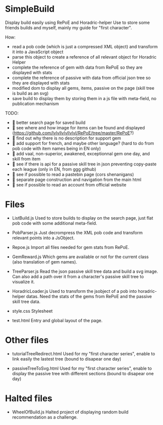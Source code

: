 # SimpleBuild

Display build easily using RePoE and Horadric-helper
Use to store some friends builds and myself, mainly my guide for "first character".

How: 
* read a pob code (which is just a compressed XML object) and transform it into a JavaScript object
* parse this object to create a reference of all relevant object for Horadric Helper
* complete the reference of gem with data from RePoE so they are displayed with stats
* complete the reference of passive with data from official json tree so they are displayed with stats
* modified dom to display all gems, items, passive on the page (skill tree is build as an svg)
* save build to display them by storing them in a js file with meta-field, no publication mechanism

TODO:
* :art: better search page for saved build
* :art: see where and how image for items can be found and displayed (https://github.com/lvlvllvlvllvlvl/RePoE/tree/master/RePoE?)
* :art: find out why there is no description for support gem
* :construction: add support for french, and maybe other language? (hard to do from pob code with item names being in EN only)
* :construction: add vaal, non-superior, awakened, exceptionnal gem one day, and skill from item
* 🔧 see if there is api for a passive skill tree in json preventing copy-paste each league (only in EN, from ggg github)
* 🔧 see if possible to read a pastebin page (cors shenanigans)
* 🔧 separate page construction and navigation from the main html
* 🔧 see if possible to read an account from official website

# Files

* ListBuild.js
Used to store builds to display on the search page, just flat pob code with some additional meta-field.

* PobParser.js
Just decrompress the XML pob code and transform relevant points into a JsObject.

* Repoe.js
Import all files needed for gem stats from RePoE.

* GemReward.js
Which gems are available or not for the current class (also translation of gem names).

* TreeParser.js
Read the json passive skill tree data and build a svg image. Can also add a path over it from a character's passive skill tree to visualize it.

* HoradricLoader.js
Used to transform the jsobject of a pob into horadric-helper datas. Need the stats of the gems from RePoE and the passive skill tree data.

* style.css
Stylesheet

* test.html
Entry and global layout of the page.

# Other files

* tutorialTreeRedirect.html
Used for my "first character series", enable to link easily the lastest tree (bound to disapear one day)

* passiveTreeToSvg.html
Used for my "first character series", enable to display the passive tree with different sections (bound to disapear one day)

# Halted files

* WheelOfBuild.js
Halted project of displaying random build recommendation as a challenge.
